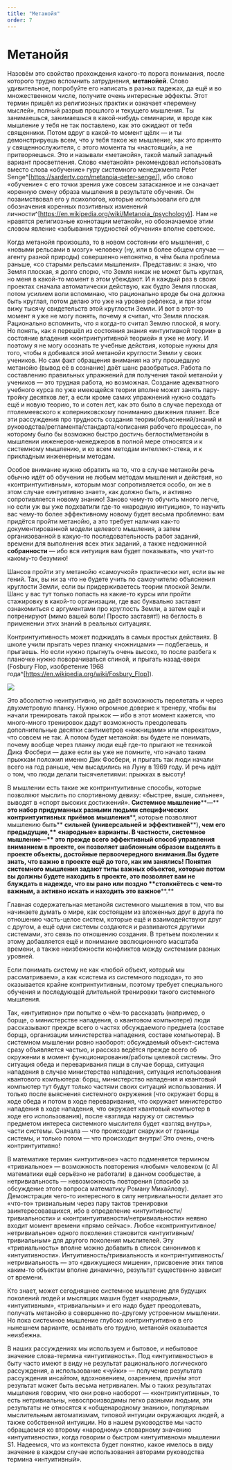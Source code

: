 ```yaml
---
title: "Метанойя"
order: 7
---
```


# Метанойя

Назовём это свойство прохождения какого-то порога понимания, после которого трудно вспомнить затруднения, **метанойей**. Слово удивительное, попробуйте его написать в разных падежах, да ещё и во множественном числе, получите очень интересные эффекты. Этот термин пришёл из религиозных практик и означает «перемену мыслей», полный разрыв прошлого и текущего мышления. Ты занимаешься, занимаешься в какой-нибудь семинарии, и вроде как мышление у тебя не так поставлено, как это ожидают от тебя священники. Потом вдруг в какой-то момент щёлк — и ты демонстрируешь всем, что у тебя такое же мышление, как это принято у священнослужителя, с этого момента ты «настоящий», а не притворяешься. Это и называли «метанойя», такой малый западный вариант просветления. Слово «метанойя» рекомендовал использовать вместо слова «обучение» гуру системного менеджмента Peter Senge^[<https://sardertv.com/metanoia-peter-senge/>], ибо слово «обучение» с его точки зрения уже совсем затасканное и не означает коренную смену образа мышления в результате обучения. Он позаимствовал его у психологов, которые использовали его для обозначения коренных позитивных изменений личности^[<https://en.wikipedia.org/wiki/Metanoia_(psychology)>]. Нам не нравятся религиозные коннотации метанойи, но обозначаемое этим словом явление «забывания трудностей обучения» вполне светское.

Когда метанойя произошла, то в новом состоянии его мышления, с «новыми рельсами в мозгу» человеку (ну, или в более общем случае — агенту разной природы) совершенно непонятно, в чём была проблема раньше, «со старыми рельсами мышления». Представим: я знаю, что Земля плоская, я долго спорю, что Земля никак не может быть круглая, но меня в какой-то момент в этом убеждают. И я каждый раз в своих проектах сначала автоматически действую, как будто Земля плоская, потом усилием воли вспоминаю, что рационально вроде бы она должна быть круглая, потом делаю это уже на уровне рефлекса, и при этом вижу тысячу свидетельств этой круглости Земли. И вот в этот-то момент я уже не могу понять, почему я считал, что Земля плоская. Рационально вспомнить, что я когда-то считал Землю плоской, я могу. Но понять, как я перешёл из состояния знания «интуитивной теории» в состояние владения «контринтуитивной теорией» я уже не могу. И поэтому я не могу осознать те учебные действия, которые нужны для того, чтобы я добивался этой метанойи круглости Земли у своих учеников. Но сам факт обращения внимания на эту прошедшую метанойю (вывод её в сознание) даёт шанс разобраться. Работа по составлению правильных упражнений для получения такой метанойи у учеников — это трудная работа, но возможная. Создание адекватного учебного курса по уже имеющейся теории вполне может занять пару-тройку десятков лет, а если кроме самих упражнений нужно создать ещё и новую теорию, то и сотен лет, как это было в случае перехода от птолемеевского к коперниковскому пониманию движения планет. Все эти рассуждения про трудность создания теории/объяснений/знаний и руководства/регламента/стандарта/«описания рабочего процесса», по которому было бы возможно быстро достичь беглости/метанойи в мышлении инженеров-менеджеров в полной мере относятся и к системному мышлению, и ко всем методам интеллект-стека, и к прикладным инженерным методам.

Особое внимание нужно обратить на то, что в случае метанойи речь обычно идёт об обучении не любым методам мышления и действия, но «контринтуитивным», которым мозг сопротивляется особо, он же в этом случае «интуитивно знает», как должно быть, и активно сопротивляется новому знанию! Заново чему-то обучить много легче, но если уж вы уже подхватили где-то «народную интуицию», то научить вас чему-то более эффективному новому будет весьма проблемно: вам придётся пройти метанойю, а это требует наличия как-то документированной модели целевого мышления, а затем организованной в какую-то последовательность работ заданий, времени для выполнения всех этих заданий, а также недюжинной **собранности** — ибо вся интуиция вам будет показывать, что учат-то какому-то безумию!

Шансов пройти эту метанойю «самоучкой» практически нет, если вы не гений. Так, вы ни за что не будете учить по самоучителю объяснения круглости Земли, если вы придерживаетесь теории плоской Земли. Шанс у вас тут только попасть на какие-то курсы или пройти стажировку в какой-то организации, где вас буквально заставят ознакомиться с аргументами про круглость Земли, а затем ещё и потренируют (мимо вашей воли! Просто заставят!) на беглость в применении этих знаний в реальных ситуациях.

Контринтуитивность может поджидать в самых простых действиях. В школе учили прыгать через планку «ножницами» — подбегаешь, и прыгаешь. Но если нужно прыгнуть очень высоко, то после разбега к планочке нужно поворачиваться спиной, и прыгать назад-вверх (Fosbury Flop, изобретение 1968 года^[<https://en.wikipedia.org/wiki/Fosbury_Flop>]).

![](/ru/professional/systems-thinking/6.png)

Это абсолютно неинтуитивно, но даёт возможность перелетать и через двухметровую планку. Нужно огромное доверие к тренеру, чтобы вы начали тренировать такой прыжок — ибо в этот момент кажется, что много-много тренировок дадут возможность преодолевать дополнительные десятки сантиметров «ножницами» или «перекатом», что совсем не так. А потом будет метанойя: вы будете не понимать, почему вообще через планку люди ещё где-то прыгают не техникой Дика Фосбери — даже если вы уже не помните, что начало таким прыжкам положил именно Дик Фосбери, и прыгать так люди начали всего на год раньше, чем высадились на Луну в 1969 году. И речь идёт о том, что люди делали тысячелетиями: прыжках в высоту!

В мышлении есть такие же контринтуитивные способы, которые позволяют мыслить по спортивному девизу: «быстрее, выше, сильнее», выводят в «спорт высоких достижений». **Системное мышление****—** **это набор придуманных разными людьми специфических** **контринтуитивных** **приёмов** **мышления****, которые позволяют мышлению быть** **сильней (универсальней и** **эффективней****)****, чем его предыдущие,** **«****народные****»** **варианты.** **В частности, системное мышление****—** **это прежде всего эффективный способ управления вниманием в проекте, он позволяет шаблонным образом выделять в** **проекте объекты, достойные** **первоочередного** **внимания.****Вы будете знать, что важно в проекте ещё до того, как им занялись!** **Понятия системного мышления задают типы** **важных** **объектов, которые потом вы должны будете находить в** **проекте****, это позволяет вам не блуждать в надежде, что вы** **рано или поздно** **столкнётесь с чем-то важным, а активно искать и находить это важно****е****.**

Главная содержательная метанойя системного мышления в том, что вы начинаете думать о мире, как состоящем из вложенных друг в друга по отношению часть-целое систем, которые ещё и взаимодействуют друг с другом, а ещё одни системы создаются и развиваются другими системами, это связь по отношению создания. В третьем поколении к этому добавляется ещё и понимание эволюционного масштаба времени, а также неизбежности конфликтов между системами разных уровней.

Если понимать систему не как «любой объект, который мы рассматриваем», а как «система из системного подхода», то это оказывается крайне контринтуитивным, поэтому требует специального обучения и последующей длительной тренировки такого системного мышления.

Так, «интуитивно» при попытке о чём-то рассказать (например, о борще, о министерстве нападения, о квантовом компьютере) люди рассказывают прежде всего о частях обсуждаемого предмета (составе борща, организации министерства нападения, составе компьютера). В системном мышлении ровно наоборот: обсуждаемый объект-система сразу объявляется частью, и рассказ ведётся прежде всего об окружении в момент функционирования/работы целевой системы. Это ситуация обеда и переваривания пищи в случае борща, ситуация нападения в случае министерства нападения, ситуация использования квантового компьютера: борщ, министерство нападения и квантовый компьютер тут будут только частями своих ситуаций использования. И только после выяснения системного окружения (что окружает борщ в ходе обеда и потом в ходе переваривания, что окружает министерство нападения в ходе нападения, что окружает квантовый компьютер в ходе его использования), после «взгляда наружу от системы» предметом интереса системного мыслителя будет «взгляд внутрь», части системы. Сначала — что происходит снаружи от границы системы, и только потом — что происходит внутри! Это очень, очень контринтуитивно!

В математике термин «интуитивное» часто подменяется термином «тривиальное» — возможность повторения «любым» человеком (с AI математики ещё серьёзно не работали) в данном сообществе, а нетривиальность — невозможность повторения (спасибо за обсуждение этого вопроса математику Роману Михайлову). Демонстрация чего-то интересного в силу нетривиальности делает это «что-то» тривиальным через пару тактов тренировки заинтересовавшихся, ибо в определение «интуитивности/тривиальности» и «контринтуитивности/нетривиальности» неявно входит момент времени «прямо сейчас». Любое «контринтуитивное/нетривиальное» одного поколения становится «интуитивным/тривиальным» для другого поколения мыслителей. Эту «тривиальность» вполне можно добавить в список синонимов к «интуитивности». Интуитивность/тривиальность и контринтуитивность/нетривиальность — это «движущиеся мишени», присвоение этих типов каким-то объектам вполне динамично, результат существенно зависит от времени.

Кто знает, может сегодняшнее системное мышление для будущих поколений людей и мыслящих машин будет «народным», «интуитивным», «тривиальным» и его надо будет преодолевать, получать метанойю в совершенно по-другому устроенном мышлении. Но пока системное мышление глубоко контринтуитивно в его нынешнем варианте, осваивать его трудно, метанойя оказывается неизбежна.

В наших рассуждениях мы используем и бытовое, и небытовое значение слова-термина «интуитивность». Под «интуитивностью» в быту часто имеют в виду не результат рационального логического рассуждения, а использование «чуйки» — получение результата рассуждения инсайтом, вдохновением, озарением, причём этот результат может быть весьма нетривиален. Мы о таких результатах мышления говорим, что они ровно наоборот — «контринтуитивны», то есть нетривиальны, невоспроизводимы легко разными людьми, эти результаты не относятся к «общенародному знанию», популярным мыслительным автоматизмам, типовой интуиции окружающих людей, а также собственной интуиции. Но в нашем руководстве мы часто обращаемся ко второму «народному» словарному значению «интуитивности», когда говорим о быстром «интуитивном» мышлении S1. Надеемся, что из контекста будет понятно, какое имелось в виду значение в каждом случае использования авторами руководства термина «интуитивный».